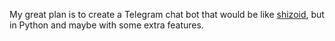 My great plan is to create a Telegram chat bot that would be like [shizoid](https://github.com/top4ek/shizoid), but in Python and maybe with some extra features.
